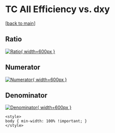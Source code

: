 # TC All Efficiency vs. dxy

[[back to main](./)]



## Ratio

[![Ratio](../mtv/var/TC_0_eff_stack_dxy.png){ width=600px }](../mtv/var/TC_0_eff_stack_dxy.pdf)

## Numerator

[![Numerator](../mtv/num/TC_0_eff_stack_dxy_num0.png){ width=600px }](../mtv/num/TC_0_eff_stack_dxy_num0.pdf)

## Denominator

[![Denominator](../mtv/den/TC_0_eff_stack_dxy_den.png){ width=600px }](../mtv/den/TC_0_eff_stack_dxy_den.pdf)


``` {=html}
<style>
body { min-width: 100% !important; }
</style>
```
